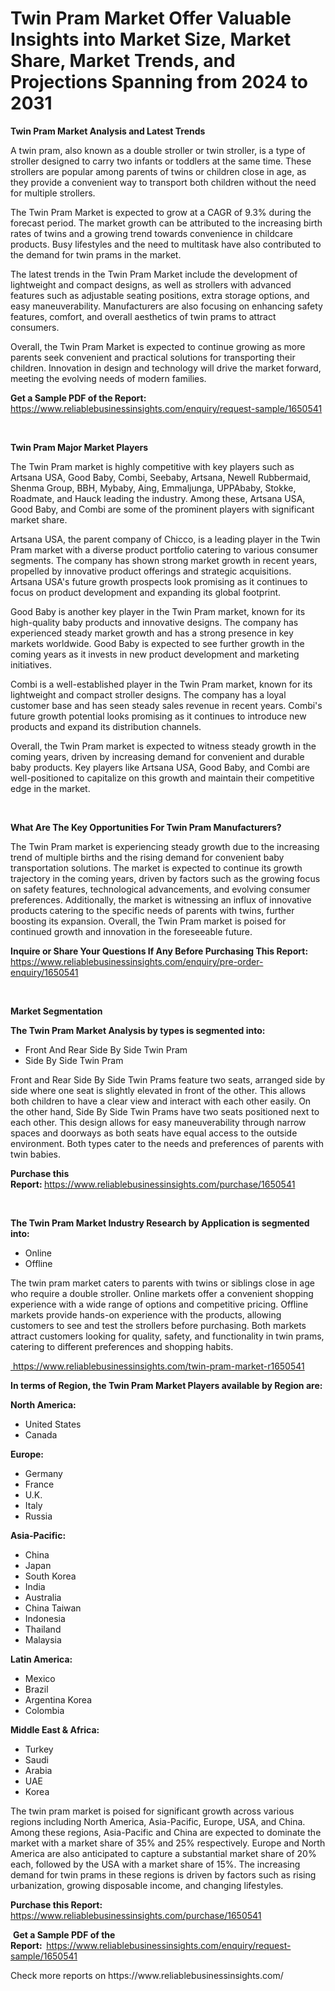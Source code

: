 <p><h1>Twin Pram Market Offer Valuable Insights into Market Size, Market Share, Market Trends, and Projections Spanning from 2024 to 2031</h1></p><p><strong>Twin Pram Market Analysis and Latest Trends</strong></p>
<p><p>A twin pram, also known as a double stroller or twin stroller, is a type of stroller designed to carry two infants or toddlers at the same time. These strollers are popular among parents of twins or children close in age, as they provide a convenient way to transport both children without the need for multiple strollers.</p><p>The Twin Pram Market is expected to grow at a CAGR of 9.3% during the forecast period. The market growth can be attributed to the increasing birth rates of twins and a growing trend towards convenience in childcare products. Busy lifestyles and the need to multitask have also contributed to the demand for twin prams in the market.</p><p>The latest trends in the Twin Pram Market include the development of lightweight and compact designs, as well as strollers with advanced features such as adjustable seating positions, extra storage options, and easy maneuverability. Manufacturers are also focusing on enhancing safety features, comfort, and overall aesthetics of twin prams to attract consumers.</p><p>Overall, the Twin Pram Market is expected to continue growing as more parents seek convenient and practical solutions for transporting their children. Innovation in design and technology will drive the market forward, meeting the evolving needs of modern families.</p></p>
<p><strong>Get a Sample PDF of the Report:&nbsp;</strong> <a href="https://www.reliablebusinessinsights.com/enquiry/request-sample/1650541">https://www.reliablebusinessinsights.com/enquiry/request-sample/1650541</a></p>
<p>&nbsp;</p>
<p><strong>Twin Pram Major Market Players</strong></p>
<p><p>The Twin Pram market is highly competitive with key players such as Artsana USA, Good Baby, Combi, Seebaby, Artsana, Newell Rubbermaid, Shenma Group, BBH, Mybaby, Aing, Emmaljunga, UPPAbaby, Stokke, Roadmate, and Hauck leading the industry. Among these, Artsana USA, Good Baby, and Combi are some of the prominent players with significant market share.</p><p>Artsana USA, the parent company of Chicco, is a leading player in the Twin Pram market with a diverse product portfolio catering to various consumer segments. The company has shown strong market growth in recent years, propelled by innovative product offerings and strategic acquisitions. Artsana USA's future growth prospects look promising as it continues to focus on product development and expanding its global footprint.</p><p>Good Baby is another key player in the Twin Pram market, known for its high-quality baby products and innovative designs. The company has experienced steady market growth and has a strong presence in key markets worldwide. Good Baby is expected to see further growth in the coming years as it invests in new product development and marketing initiatives.</p><p>Combi is a well-established player in the Twin Pram market, known for its lightweight and compact stroller designs. The company has a loyal customer base and has seen steady sales revenue in recent years. Combi's future growth potential looks promising as it continues to introduce new products and expand its distribution channels.</p><p>Overall, the Twin Pram market is expected to witness steady growth in the coming years, driven by increasing demand for convenient and durable baby products. Key players like Artsana USA, Good Baby, and Combi are well-positioned to capitalize on this growth and maintain their competitive edge in the market.</p></p>
<p>&nbsp;</p>
<p><strong>What Are The Key Opportunities For Twin Pram Manufacturers?</strong></p>
<p><p>The Twin Pram market is experiencing steady growth due to the increasing trend of multiple births and the rising demand for convenient baby transportation solutions. The market is expected to continue its growth trajectory in the coming years, driven by factors such as the growing focus on safety features, technological advancements, and evolving consumer preferences. Additionally, the market is witnessing an influx of innovative products catering to the specific needs of parents with twins, further boosting its expansion. Overall, the Twin Pram market is poised for continued growth and innovation in the foreseeable future.</p></p>
<p><strong>Inquire or Share Your Questions If Any Before Purchasing This Report:</strong> <a href="https://www.reliablebusinessinsights.com/enquiry/pre-order-enquiry/1650541">https://www.reliablebusinessinsights.com/enquiry/pre-order-enquiry/1650541</a></p>
<p>&nbsp;</p>
<p><strong>Market Segmentation</strong></p>
<p><strong>The Twin Pram Market Analysis by types is segmented into:</strong></p>
<p><ul><li>Front And Rear Side By Side Twin Pram</li><li>Side By Side Twin Pram</li></ul></p>
<p><p>Front and Rear Side By Side Twin Prams feature two seats, arranged side by side where one seat is slightly elevated in front of the other. This allows both children to have a clear view and interact with each other easily. On the other hand, Side By Side Twin Prams have two seats positioned next to each other. This design allows for easy maneuverability through narrow spaces and doorways as both seats have equal access to the outside environment. Both types cater to the needs and preferences of parents with twin babies.</p></p>
<p><strong>Purchase this Report:&nbsp;</strong><a href="https://www.reliablebusinessinsights.com/purchase/1650541">https://www.reliablebusinessinsights.com/purchase/1650541</a></p>
<p>&nbsp;</p>
<p><strong>The Twin Pram Market Industry Research by Application is segmented into:</strong></p>
<p><ul><li>Online</li><li>Offline</li></ul></p>
<p><p>The twin pram market caters to parents with twins or siblings close in age who require a double stroller. Online markets offer a convenient shopping experience with a wide range of options and competitive pricing. Offline markets provide hands-on experience with the products, allowing customers to see and test the strollers before purchasing. Both markets attract customers looking for quality, safety, and functionality in twin prams, catering to different preferences and shopping habits.</p></p>
<p><a href="https://www.reliablebusinessinsights.com/twin-pram-market-r1650541">&nbsp;https://www.reliablebusinessinsights.com/twin-pram-market-r1650541</a></p>
<p><strong>In terms of Region, the Twin Pram Market Players available by Region are:</strong></p>
<p>
    <p> <strong> North America: </strong>
        <ul>
            <li>United States</li>
            <li>Canada</li>
        </ul>
        </p> 
    <p> <strong> Europe: </strong>
        <ul>
            <li>Germany</li>
            <li>France</li>
            <li>U.K.</li>
            <li>Italy</li>
            <li>Russia</li>
        </ul>
        </p> 
    <p> <strong> Asia-Pacific: </strong>
        <ul>
            <li>China</li>
            <li>Japan</li>
            <li>South Korea</li>
            <li>India</li>
            <li>Australia</li>
            <li>China Taiwan</li>
            <li>Indonesia</li>
            <li>Thailand</li>
            <li>Malaysia</li>
        </ul>
        </p> 
    <p> <strong> Latin America: </strong>
        <ul>
            <li>Mexico</li>
            <li>Brazil</li>
            <li>Argentina Korea</li>
            <li>Colombia</li>
        </ul>
        </p> 
    <p> <strong> Middle East & Africa: </strong>
        <ul>
            <li>Turkey</li>
            <li>Saudi</li>
            <li>Arabia</li>
            <li>UAE</li>
            <li>Korea</li>
        </ul>
    </p>
    </p>
<p><p>The twin pram market is poised for significant growth across various regions including North America, Asia-Pacific, Europe, USA, and China. Among these regions, Asia-Pacific and China are expected to dominate the market with a market share of 35% and 25% respectively. Europe and North America are also anticipated to capture a substantial market share of 20% each, followed by the USA with a market share of 15%. The increasing demand for twin prams in these regions is driven by factors such as rising urbanization, growing disposable income, and changing lifestyles.</p></p>
<p><strong>Purchase this Report: </strong><a href="https://www.reliablebusinessinsights.com/purchase/1650541">https://www.reliablebusinessinsights.com/purchase/1650541</a></p>
<p>&nbsp;<strong>Get a Sample PDF of the Report:&nbsp;&nbsp;</strong><a href="https://www.reliablebusinessinsights.com/enquiry/request-sample/1650541">https://www.reliablebusinessinsights.com/enquiry/request-sample/1650541</a></p>
<p><strong></strong></p>
<p>Check more reports on https://www.reliablebusinessinsights.com/</p>